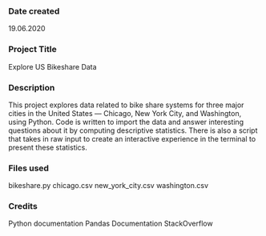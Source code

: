 ### Date created
19.06.2020

### Project Title
Explore US Bikeshare Data

### Description
This project explores data related to bike share systems for three major cities in the United States — Chicago, New York City, and Washington, using Python. Code is written to import the data and answer interesting questions about it by computing descriptive statistics. There is also a script that takes in raw input to create an interactive experience in the terminal to present these statistics.

### Files used
bikeshare.py
chicago.csv
new_york_city.csv
washington.csv

### Credits
Python documentation
Pandas Documentation
StackOverflow

